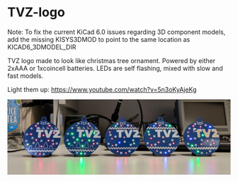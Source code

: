 # TVZ-logo
Note: To fix the current KiCad 6.0 issues regarding 3D component models, add the missing KISYS3DMOD to point to the same location as KICAD6_3DMODEL_DIR

TVZ logo made to look like christmas tree ornament. Powered by either 2xAAA or 1xcoincell batteries. LEDs are self flashing, mixed with slow and fast models.

Light them up: https://www.youtube.com/watch?v=5n3oKyAjeKg

![](Images/front_multiple.PNG)
